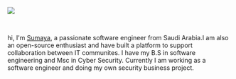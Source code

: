  


![](https://visitor-badge.glitch.me/badge?page_id=ragol.ragol)

  <br />



hi, I'm [Sumaya](https://www.linkedin.com/in/tamimis/), a passionate software engineer from Saudi Arabia.I am also an open-source enthusiast and have built a platform to support collaboration between IT communites. I have my B.S in software engineering and Msc in Cyber Security. Currently I am working as a software engineer and doing my own security business project.
 
   <br />  
 
  
